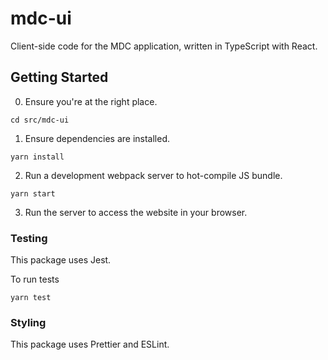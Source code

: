 # mdc-ui

Client-side code for the MDC application, written in TypeScript with React.

## Getting Started

0. Ensure you're at the right place.
```shell
cd src/mdc-ui
```

1. Ensure dependencies are installed.
```shell
yarn install
```

2. Run a development webpack server to hot-compile JS bundle.
```shell
yarn start
```

3. Run the server to access the website in your browser.

### Testing

This package uses Jest.

To run tests
```shell
yarn test
```

### Styling

This package uses Prettier and ESLint.
